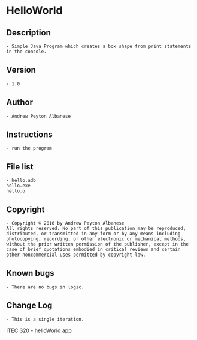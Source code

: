 # HelloWorld

## Description 
	- Simple Java Program which creates a box shape from print statements in the console.
## Version 
	- 1.0
## Author 
	- Andrew Peyton Albanese
## Instructions 
	- run the program
## File list 
	- hello.adb
    hello.exe
    hello.o
## Copyright 
	- Copyright © 2016 by Andrew Peyton Albanese
	All rights reserved. No part of this publication may be reproduced, distributed, or transmitted in any form or by any means including photocopying, recording, or other electronic or mechanical methods, without the prior written permission of the publisher, except in the case of brief quotations embodied in critical reviews and certain other noncommercial uses permitted by copyright law.
## Known bugs
	- There are no bugs in logic.
## Change Log 
	- This is a single iteration.

ITEC 320 - helloWorld app
